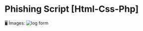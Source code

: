 # Phishing Script [Html-Css-Php]
🖥 İmages:
![log form](https://user-images.githubusercontent.com/101345380/162825420-1256380e-eede-48e8-a5dc-532b2029b7da.png)

